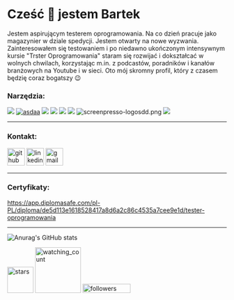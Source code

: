# **Cześć 👋 jestem Bartek**
Jestem aspirującym testerem oprogramowania. Na co dzień pracuje jako magazynier w dziale spedycji. Jestem otwarty na nowe wyzwania. Zainteresowałem się testowaniem i po niedawno ukończonym intensywnym kursie "Trster Oprogramowania" staram się rozwijać i dokształcać w wolnych chwilach, korzystając m.in. z podcastów, poradników i kanałów branżowych na Youtube i w sieci. Oto mój skromny profil, który z czasem będzię coraz bogatszy :wink:

### ****Narzędzia****:

<img src="https://img.icons8.com/color/48/null/jira.png"/>  <a href="https://imgbb.com/"><img src="https://i.ibb.co/bNFJGXX/asdaa.png" alt="asdaa" borde="0"></a>
  <img src="https://img.icons8.com/external-tal-revivo-color-tal-revivo/48/null/external-postman-is-the-only-complete-api-development-environment-logo-color-tal-revivo.png"/>  <img src="https://img.icons8.com/color/48/null/visual-studio-code-2019.png"/>  <img src="https://img.icons8.com/color/48/null/git.png"/>
  <img src="https://img.icons8.com/color/49/null/trello.png"/>
  <img src="https://imgupload.pl/images/2023/01/09/screenpresso-logosdd.png" alt="screenpresso-logosdd.png" borde="0" />
  <img src="https://img.icons8.com/ios/48/2962FF/chrome--v1.png"/>
  
  ---
### ****Kontakt****:

[<img src='https://img.icons8.com/3d-fluency/135/null/github.png' alt='github' height='40'>](https://github.com/bartlomiejzelewski)  [<img src='https://img.icons8.com/color/96/null/linkedin-circled--v1.png' alt='linkedin' height='40'>](https://www.linkedin.com/in/Bartłomiej-Zelewski/) <a href="mailto:bzelewski25@gmail.com?"><img src='https://img.icons8.com/fluency/48/null/gmail-new.png' alt='gmail' height='40'/></a>

--- 

### ****Certyfikaty****:

https://app.diplomasafe.com/pl-PL/diploma/de5d113e1618528417a8d6a2c86c4535a7cee9e1d/tester-oprogramowania


---
![Anurag's GitHub stats](https://github-readme-stats-sigma-five.vercel.app/api?username=bartlomiejzelewski&show_icons=true&theme=tokyonight)

<p align="left"><img src="https://img.shields.io/github/stars/bartlomiejzelewski?label=Stars" alt="stars" width="60"/>
 <img src="https://komarev.com/ghpvc/?username=bartlomiejzelewski&color=blue" alt="watching_count" width="105" />
<img alt="followers" title="Follow me on Github" src="https://img.shields.io/github/followers/bartlomiejzelewski?color=257ad3&style=for-the-badge&logo=github&label=Follow" width="110" height='20.5'>

